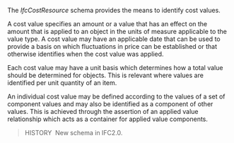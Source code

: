 ﻿The _IfcCostResource_ schema provides the means to identify cost values.

A cost value specifies an amount or a value that has an effect on the amount that is applied to an object in the units of measure applicable to the value type. A cost value may have an applicable date that can be used to provide a basis on which fluctuations in price can be established or that otherwise identifies when the cost value was applied.

Each cost value may have a unit basis which determines how a total value should be determined for objects. This is relevant where values are identified per unit quantity of an item.

An individual cost value may be defined according to the values of a set of component values and may also be identified as a component of other values. This is achieved through the assertion of an applied value relationship which acts as a container for applied value components.

> HISTORY&nbsp; New schema in IFC2.0.